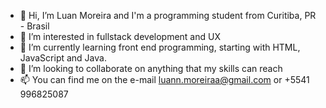 - 👋 Hi, I’m Luan Moreira and I'm a programming student from Curitiba, PR - Brasil 
- 👀 I’m interested in fullstack development and UX 
- 🌱 I’m currently learning front end programming, starting with HTML, JavaScript and Java.
- 💞️ I’m looking to collaborate on anything that my skills can reach
- 📫 You can find me on the e-mail luann.moreiraa@gmail.com or +5541 996825087

<!---
luanmoreira59/luanmoreira59 is a ✨ special ✨ repository because its `README.md` (this file) appears on your GitHub profile.
You can click the Preview link to take a look at your changes.
--->
